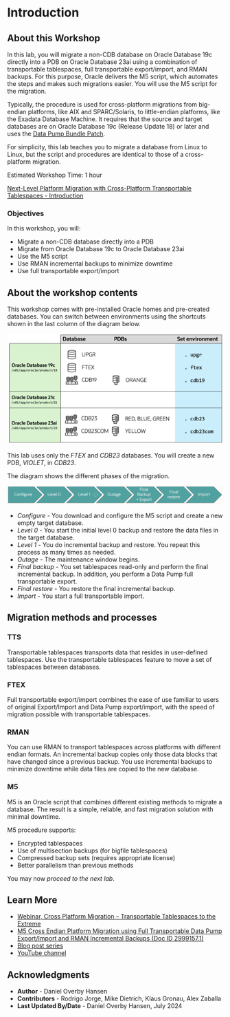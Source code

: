 # Introduction

## About this Workshop

In this lab, you will migrate a non-CDB database on Oracle Database 19c  directly into a PDB on Oracle Database 23ai using a combination of transportable tablespaces, full transportable export/import, and RMAN backups. For this purpose, Oracle delivers the M5 script, which automates the steps and makes such migrations easier. You will use the M5 script for the migration.

Typically, the procedure is used for cross-platform migrations from big-endian platforms, like AIX and SPARC/Solaris, to little-endian platforms, like the Exadata Database Machine. It requires that the source and target databases are on Oracle Database 19c (Release Update 18) or later and uses the [Data Pump Bundle Patch](https://support.oracle.com/epmos/faces/DocumentDisplay?id=2819284.1).

For simplicity, this lab teaches you to migrate a database from Linux to Linux, but the script and procedures are identical to those of a cross-platform migration.

Estimated Workshop Time: 1 hour

[Next-Level Platform Migration with Cross-Platform Transportable Tablespaces -  Introduction](youtube:lwvdaM4v4tQ?start=10)

### Objectives

In this workshop, you will:

* Migrate a non-CDB database directly into a PDB
* Migrate from Oracle Database 19c to Oracle Database 23ai
* Use the M5 script
* Use RMAN incremental backups to minimize downtime
* Use full transportable export/import

## About the workshop contents

This workshop comes with pre-installed Oracle homes and pre-created databases.
You can switch between environments using the shortcuts shown in the last column of the diagram below.

![Overview of the Oracle Homes and databases in the lab](./images/introduction-overview.png " ")

This lab uses only the *FTEX* and *CDB23* databases. You will create a new PDB, *VIOLET*, in *CDB23*. 

The diagram shows the different phases of the migration.

![Overview of the phases in an M5 migration](./images/m5-overview.png " ")
* *Configure* - You download and configure the M5 script and create a new empty target database.
* *Level 0* - You start the initial level 0 backup and restore the data files in the target database.
* *Level 1* - You do incremental backup and restore. You repeat this process as many times as needed.
* *Outage* - The maintenance window begins.
* *Final backup* - You set tablespaces read-only and perform the final incremental backup. In addition, you perform a Data Pump full transportable export.
* *Final restore* - You restore the final incremental backup.
* *Import* - You start a full transportable import.

## Migration methods and processes

### TTS

Transportable tablespaces transports data that resides in user-defined tablespaces. Use the transportable tablespaces feature to move a set of tablespaces between databases.

### FTEX

Full transportable export/import combines the ease of use familiar to users of original Export/Import and Data Pump export/import, with the speed of migration possible with transportable tablespaces.

### RMAN 

You can use RMAN to transport tablespaces across platforms with different endian formats. An incremental backup copies only those data blocks that have changed since a previous backup. You use incremental backups to minimize downtime while data files are copied to the new database.

### M5

M5 is an Oracle script that combines different existing methods to migrate a database. The result is a simple, reliable, and fast migration solution with minimal downtime.

M5 procedure supports:
* Encrypted tablespaces
* Use of multisection backups (for bigfile tablespaces)
* Compressed backup sets (requires appropriate license)
* Better parallelism than previous methods

You may now *proceed to the next lab*.

## Learn More

* [Webinar, Cross Platform Migration – Transportable Tablespaces to the Extreme](https://dohdatabase.com/webinars/)
* [M5 Cross Endian Platform Migration using Full Transportable Data Pump Export/Import and RMAN Incremental Backups (Doc ID 2999157.1)](https://support.oracle.com/epmos/faces/DocumentDisplay?id=2999157.1)
* [Blog post series](https://dohdatabase.com/xtts/)
* [YouTube channel](https://www.youtube.com/@upgradenow/)

## Acknowledgments
* **Author** - Daniel Overby Hansen
* **Contributors** - Rodrigo Jorge, Mike Dietrich, Klaus Gronau, Alex Zaballa
* **Last Updated By/Date** - Daniel Overby Hansen, July 2024
